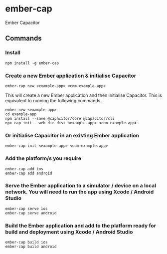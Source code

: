 # ember-cap
Ember Capacitor

## Commands

### Install
```
npm install -g ember-cap
```

### Create a new Ember application & initialise Capacitor
```
ember-cap new <example-app> <com.example.app>
```
This will create a new Ember application and then initialise Capacitor. This is equivalent to running the following commands.
```
ember new <example-app>
cd example-app
npm install --save @capacitor/core @capacitor/cli
npx cap init --web-dir dist <example-app> <com.example.app>
```

### Or initialise Capacitor in an existing Ember application
```
ember-cap init <example-app> <com.example.app>
```

### Add the platform/s you require
```
ember-cap add ios
ember-cap add android
```

### Serve the Ember application to a simulator / device on a local network. You will need to run the app using Xcode / Android Studio
```
ember-cap serve ios
ember-cap serve android
```

### Build the Ember application and add to the platform ready for build and deployment using Xcode / Android Studio
```
ember-cap build ios
ember-cap build android
```